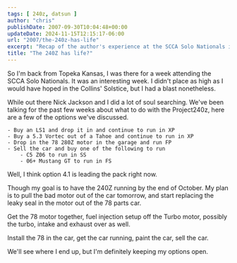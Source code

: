 ```yaml
---
tags: [ 240z, datsun ]
author: "chris"
publishDate: 2007-09-30T10:04:48+00:00
updateDate: 2024-11-15T12:15:17-06:00
url: "2007/the-240z-has-life"
excerpt: "Recap of the author's experience at the SCCA Solo Nationals in Topeka, Kansas and potential future plans for the Project240z car."
title: "The 240Z has life?"
---
```


So I'm back from Topeka Kansas, I was there for a week attending the SCCA Solo Nationals. It was an interesting week. I didn't place as high as I would have hoped in the Collins' Solstice, but I had a blast nonetheless.


While out there Nick Jackson and I did a lot of soul searching. We've been talking for the past few weeks about what to do with the Project240z, here are a few of the options we've discussed.
  
    - Buy an LS1 and drop it in and continue to run in XP
    - Buy a 5.3 Vortec out of a Tahoe and continue to run in XP
    - Drop in the 78 280Z motor in the garage and run FP
    - Sell the car and buy one of the following to run
        - C5 Z06 to run in SS
        - 06+ Mustang GT to run in FS
    
Well, I think option 4.1 is leading the pack right now.

Though my goal is to have the 240Z running by the end of October. My plan is to pull the bad motor out of the car tomorrow, and start replacing the leaky seal in the motor out of the 78 parts car.

Get the 78 motor together, fuel injection setup off the Turbo motor, possibly the turbo, intake and exhaust over as well.

Install the 78 in the car, get the car running, paint the car, sell the car.

We'll see where I end up, but I'm definitely keeping my options open.
